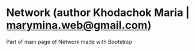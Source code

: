 # Network (author Khodachok Maria | marymina.web@gmail.com)
Part of main page of Network made with Bootstrap
